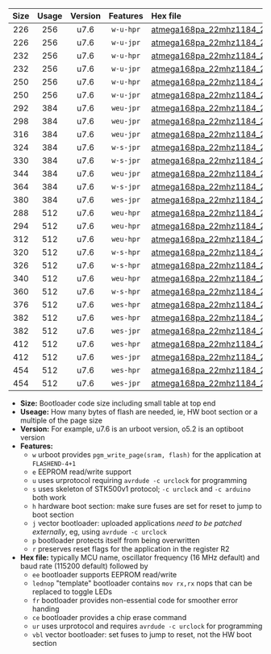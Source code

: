 |Size|Usage|Version|Features|Hex file|
|:-:|:-:|:-:|:-:|:--|
|226|256|u7.6|`w-u-hpr`|[atmega168pa_22mhz1184_230400bps_ur.hex](https://raw.githubusercontent.com/stefanrueger/urboot/main//atmega168pa_22mhz1184_230400bps_ur.hex)|
|226|256|u7.6|`w-u-jpr`|[atmega168pa_22mhz1184_230400bps_ur_vbl.hex](https://raw.githubusercontent.com/stefanrueger/urboot/main//atmega168pa_22mhz1184_230400bps_ur_vbl.hex)|
|232|256|u7.6|`w-u-hpr`|[atmega168pa_22mhz1184_230400bps_lednop_ur.hex](https://raw.githubusercontent.com/stefanrueger/urboot/main//atmega168pa_22mhz1184_230400bps_lednop_ur.hex)|
|232|256|u7.6|`w-u-jpr`|[atmega168pa_22mhz1184_230400bps_lednop_ur_vbl.hex](https://raw.githubusercontent.com/stefanrueger/urboot/main//atmega168pa_22mhz1184_230400bps_lednop_ur_vbl.hex)|
|250|256|u7.6|`w-u-hpr`|[atmega168pa_22mhz1184_230400bps_lednop_fr_ur.hex](https://raw.githubusercontent.com/stefanrueger/urboot/main//atmega168pa_22mhz1184_230400bps_lednop_fr_ur.hex)|
|250|256|u7.6|`w-u-jpr`|[atmega168pa_22mhz1184_230400bps_lednop_fr_ur_vbl.hex](https://raw.githubusercontent.com/stefanrueger/urboot/main//atmega168pa_22mhz1184_230400bps_lednop_fr_ur_vbl.hex)|
|292|384|u7.6|`weu-jpr`|[atmega168pa_22mhz1184_230400bps_ee_ur_vbl.hex](https://raw.githubusercontent.com/stefanrueger/urboot/main//atmega168pa_22mhz1184_230400bps_ee_ur_vbl.hex)|
|298|384|u7.6|`weu-jpr`|[atmega168pa_22mhz1184_230400bps_ee_lednop_ur_vbl.hex](https://raw.githubusercontent.com/stefanrueger/urboot/main//atmega168pa_22mhz1184_230400bps_ee_lednop_ur_vbl.hex)|
|316|384|u7.6|`weu-jpr`|[atmega168pa_22mhz1184_230400bps_ee_lednop_fr_ur_vbl.hex](https://raw.githubusercontent.com/stefanrueger/urboot/main//atmega168pa_22mhz1184_230400bps_ee_lednop_fr_ur_vbl.hex)|
|324|384|u7.6|`w-s-jpr`|[atmega168pa_22mhz1184_230400bps_vbl.hex](https://raw.githubusercontent.com/stefanrueger/urboot/main//atmega168pa_22mhz1184_230400bps_vbl.hex)|
|330|384|u7.6|`w-s-jpr`|[atmega168pa_22mhz1184_230400bps_lednop_vbl.hex](https://raw.githubusercontent.com/stefanrueger/urboot/main//atmega168pa_22mhz1184_230400bps_lednop_vbl.hex)|
|344|384|u7.6|`weu-jpr`|[atmega168pa_22mhz1184_230400bps_ee_lednop_fr_ce_ur_vbl.hex](https://raw.githubusercontent.com/stefanrueger/urboot/main//atmega168pa_22mhz1184_230400bps_ee_lednop_fr_ce_ur_vbl.hex)|
|364|384|u7.6|`w-s-jpr`|[atmega168pa_22mhz1184_230400bps_lednop_fr_vbl.hex](https://raw.githubusercontent.com/stefanrueger/urboot/main//atmega168pa_22mhz1184_230400bps_lednop_fr_vbl.hex)|
|380|384|u7.6|`wes-jpr`|[atmega168pa_22mhz1184_230400bps_ee_vbl.hex](https://raw.githubusercontent.com/stefanrueger/urboot/main//atmega168pa_22mhz1184_230400bps_ee_vbl.hex)|
|288|512|u7.6|`weu-hpr`|[atmega168pa_22mhz1184_230400bps_ee_ur.hex](https://raw.githubusercontent.com/stefanrueger/urboot/main//atmega168pa_22mhz1184_230400bps_ee_ur.hex)|
|294|512|u7.6|`weu-hpr`|[atmega168pa_22mhz1184_230400bps_ee_lednop_ur.hex](https://raw.githubusercontent.com/stefanrueger/urboot/main//atmega168pa_22mhz1184_230400bps_ee_lednop_ur.hex)|
|312|512|u7.6|`weu-hpr`|[atmega168pa_22mhz1184_230400bps_ee_lednop_fr_ur.hex](https://raw.githubusercontent.com/stefanrueger/urboot/main//atmega168pa_22mhz1184_230400bps_ee_lednop_fr_ur.hex)|
|320|512|u7.6|`w-s-hpr`|[atmega168pa_22mhz1184_230400bps.hex](https://raw.githubusercontent.com/stefanrueger/urboot/main//atmega168pa_22mhz1184_230400bps.hex)|
|326|512|u7.6|`w-s-hpr`|[atmega168pa_22mhz1184_230400bps_lednop.hex](https://raw.githubusercontent.com/stefanrueger/urboot/main//atmega168pa_22mhz1184_230400bps_lednop.hex)|
|340|512|u7.6|`weu-hpr`|[atmega168pa_22mhz1184_230400bps_ee_lednop_fr_ce_ur.hex](https://raw.githubusercontent.com/stefanrueger/urboot/main//atmega168pa_22mhz1184_230400bps_ee_lednop_fr_ce_ur.hex)|
|360|512|u7.6|`w-s-hpr`|[atmega168pa_22mhz1184_230400bps_lednop_fr.hex](https://raw.githubusercontent.com/stefanrueger/urboot/main//atmega168pa_22mhz1184_230400bps_lednop_fr.hex)|
|376|512|u7.6|`wes-hpr`|[atmega168pa_22mhz1184_230400bps_ee.hex](https://raw.githubusercontent.com/stefanrueger/urboot/main//atmega168pa_22mhz1184_230400bps_ee.hex)|
|382|512|u7.6|`wes-hpr`|[atmega168pa_22mhz1184_230400bps_ee_lednop.hex](https://raw.githubusercontent.com/stefanrueger/urboot/main//atmega168pa_22mhz1184_230400bps_ee_lednop.hex)|
|382|512|u7.6|`wes-jpr`|[atmega168pa_22mhz1184_230400bps_ee_lednop_vbl.hex](https://raw.githubusercontent.com/stefanrueger/urboot/main//atmega168pa_22mhz1184_230400bps_ee_lednop_vbl.hex)|
|412|512|u7.6|`wes-hpr`|[atmega168pa_22mhz1184_230400bps_ee_lednop_fr.hex](https://raw.githubusercontent.com/stefanrueger/urboot/main//atmega168pa_22mhz1184_230400bps_ee_lednop_fr.hex)|
|412|512|u7.6|`wes-jpr`|[atmega168pa_22mhz1184_230400bps_ee_lednop_fr_vbl.hex](https://raw.githubusercontent.com/stefanrueger/urboot/main//atmega168pa_22mhz1184_230400bps_ee_lednop_fr_vbl.hex)|
|454|512|u7.6|`wes-hpr`|[atmega168pa_22mhz1184_230400bps_ee_lednop_fr_ce.hex](https://raw.githubusercontent.com/stefanrueger/urboot/main//atmega168pa_22mhz1184_230400bps_ee_lednop_fr_ce.hex)|
|454|512|u7.6|`wes-jpr`|[atmega168pa_22mhz1184_230400bps_ee_lednop_fr_ce_vbl.hex](https://raw.githubusercontent.com/stefanrueger/urboot/main//atmega168pa_22mhz1184_230400bps_ee_lednop_fr_ce_vbl.hex)|

- **Size:** Bootloader code size including small table at top end
- **Useage:** How many bytes of flash are needed, ie, HW boot section or a multiple of the page size
- **Version:** For example, u7.6 is an urboot version, o5.2 is an optiboot version
- **Features:**
  + `w` urboot provides `pgm_write_page(sram, flash)` for the application at `FLASHEND-4+1`
  + `e` EEPROM read/write support
  + `u` uses urprotocol requiring `avrdude -c urclock` for programming
  + `s` uses skeleton of STK500v1 protocol; `-c urclock` and `-c arduino` both work
  + `h` hardware boot section: make sure fuses are set for reset to jump to boot section
  + `j` vector bootloader: uploaded applications *need to be patched externally*, eg, using `avrdude -c urclock`
  + `p` bootloader protects itself from being overwritten
  + `r` preserves reset flags for the application in the register R2
- **Hex file:** typically MCU name, oscillator frequency (16 MHz default) and baud rate (115200 default) followed by
  + `ee` bootloader supports EEPROM read/write
  + `lednop` "template" bootloader contains `mov rx,rx` nops that can be replaced to toggle LEDs
  + `fr` bootloader provides non-essential code for smoother error handing
  + `ce` bootloader provides a chip erase command
  + `ur` uses urprotocol and requires `avrdude -c urclock` for programming
  + `vbl` vector bootloader: set fuses to jump to reset, not the HW boot section
